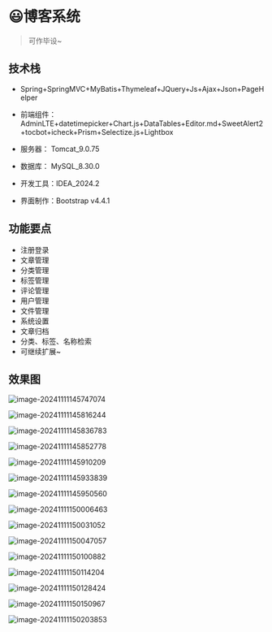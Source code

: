 # 😃博客系统 <Badge type="warning" text="毕设" vertical="top" />

<SlideProtected>

<MyGlobalComponent />

> 可作毕设~

## 技术栈

- Spring+SpringMVC+MyBatis+Thymeleaf+JQuery+Js+Ajax+Json+PageHelper

- 前端组件：AdminLTE+datetimepicker+Chart.js+DataTables+Editor.md+SweetAlert2+tocbot+icheck+Prism+Selectize.js+Lightbox

- 服务器： Tomcat_9.0.75

- 数据库： MySQL_8.30.0

- 开发工具：IDEA_2024.2

- 界面制作：Bootstrap v4.4.1

## 功能要点
- 注册登录
- 文章管理
- 分类管理
- 标签管理
- 评论管理
- 用户管理
- 文件管理
- 系统设置
- 文章归档
- 分类、标签、名称检索
- 可继续扩展~


## 效果图

![image-20241111145747074](http://cdn.qiniu.liyansheng.top/img/image-20241111145747074.png)

![image-20241111145816244](http://cdn.qiniu.liyansheng.top/img/image-20241111145816244.png)

![image-20241111145836783](http://cdn.qiniu.liyansheng.top/img/image-20241111145836783.png)

![image-20241111145852778](http://cdn.qiniu.liyansheng.top/img/image-20241111145852778.png)

![image-20241111145910209](http://cdn.qiniu.liyansheng.top/img/image-20241111145910209.png)

![image-20241111145933839](http://cdn.qiniu.liyansheng.top/img/image-20241111145933839.png)

![image-20241111145950560](http://cdn.qiniu.liyansheng.top/img/image-20241111145950560.png)

![image-20241111150006463](http://cdn.qiniu.liyansheng.top/img/image-20241111150006463.png)

![image-20241111150031052](http://cdn.qiniu.liyansheng.top/img/image-20241111150031052.png)

![image-20241111150047057](http://cdn.qiniu.liyansheng.top/img/image-20241111150047057.png)

![image-20241111150100882](http://cdn.qiniu.liyansheng.top/img/image-20241111150100882.png)

![image-20241111150114204](http://cdn.qiniu.liyansheng.top/img/image-20241111150114204.png)

![image-20241111150128424](http://cdn.qiniu.liyansheng.top/img/image-20241111150128424.png)

![image-20241111150150967](http://cdn.qiniu.liyansheng.top/img/image-20241111150150967.png)

![image-20241111150203853](http://cdn.qiniu.liyansheng.top/img/image-20241111150203853.png)


<FloatingImage src="http://cdn.qiniu.liyansheng.top/img/20241111153434.png" alt="扫码获取" />

</SlideProtected>